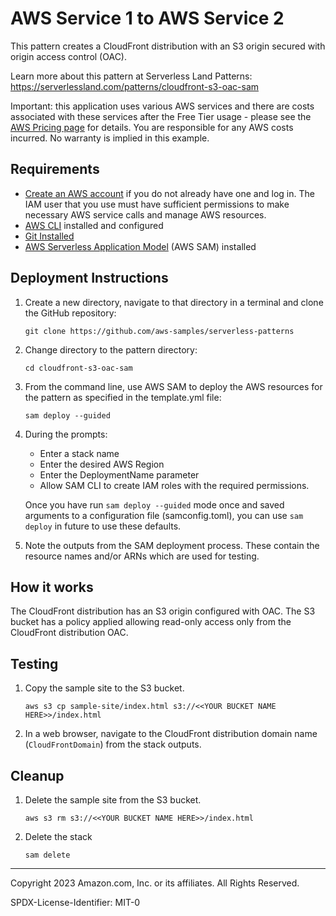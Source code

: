 # AWS Service 1 to AWS Service 2

This pattern creates a CloudFront distribution with an S3 origin secured with origin access control (OAC).

Learn more about this pattern at Serverless Land Patterns: https://serverlessland.com/patterns/cloudfront-s3-oac-sam

Important: this application uses various AWS services and there are costs associated with these services after the Free Tier usage - please see the [AWS Pricing page](https://aws.amazon.com/pricing/) for details. You are responsible for any AWS costs incurred. No warranty is implied in this example.

## Requirements

* [Create an AWS account](https://portal.aws.amazon.com/gp/aws/developer/registration/index.html) if you do not already have one and log in. The IAM user that you use must have sufficient permissions to make necessary AWS service calls and manage AWS resources.
* [AWS CLI](https://docs.aws.amazon.com/cli/latest/userguide/install-cliv2.html) installed and configured
* [Git Installed](https://git-scm.com/book/en/v2/Getting-Started-Installing-Git)
* [AWS Serverless Application Model](https://docs.aws.amazon.com/serverless-application-model/latest/developerguide/serverless-sam-cli-install.html) (AWS SAM) installed

## Deployment Instructions

1. Create a new directory, navigate to that directory in a terminal and clone the GitHub repository:
    ``` 
    git clone https://github.com/aws-samples/serverless-patterns
    ```
1. Change directory to the pattern directory:
    ```
    cd cloudfront-s3-oac-sam
    ```
1. From the command line, use AWS SAM to deploy the AWS resources for the pattern as specified in the template.yml file:
    ```
    sam deploy --guided
    ```
1. During the prompts:
    * Enter a stack name
    * Enter the desired AWS Region
    * Enter the DeploymentName parameter
    * Allow SAM CLI to create IAM roles with the required permissions.

    Once you have run `sam deploy --guided` mode once and saved arguments to a configuration file (samconfig.toml), you can use `sam deploy` in future to use these defaults.

1. Note the outputs from the SAM deployment process. These contain the resource names and/or ARNs which are used for testing.

## How it works

The CloudFront distribution has an S3 origin configured with OAC. The S3 bucket has a policy applied allowing read-only access only from the CloudFront distribution OAC.

## Testing

1. Copy the sample site to the S3 bucket.
    ```
    aws s3 cp sample-site/index.html s3://<<YOUR BUCKET NAME HERE>>/index.html
    ```

1. In a web browser, navigate to the CloudFront distribution domain name (`CloudFrontDomain`) from the stack outputs.

## Cleanup
 
1. Delete the sample site from the S3 bucket.
    ```
    aws s3 rm s3://<<YOUR BUCKET NAME HERE>>/index.html
    ```

1. Delete the stack
    ```
    sam delete
    ```

----
Copyright 2023 Amazon.com, Inc. or its affiliates. All Rights Reserved.

SPDX-License-Identifier: MIT-0
